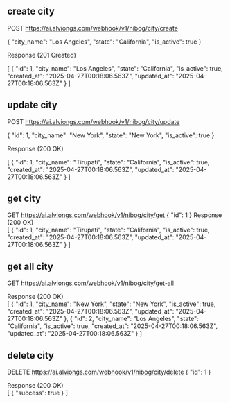 ## create city
POST  https://ai.alviongs.com/webhook/v1/nibog/city/create


{
  "city_name": "Los Angeles",
  "state": "California",
  "is_active": true
}

Response (201 Created)

[
    {
        "id": 1,
        "city_name": "Los Angeles",
        "state": "California",
        "is_active": true,
        "created_at": "2025-04-27T00:18:06.563Z",
        "updated_at": "2025-04-27T00:18:06.563Z"
    }
]



## update city

POST https://ai.alviongs.com/webhook/v1/nibog/city/update

{
  "id": 1,
  "city_name": "New York",
  "state": "New York",
  "is_active": true
}

Response (200 OK) 

[
  {
    "id": 1,
    "city_name": "Tirupati",
    "state": "California",
    "is_active": true,
    "created_at": "2025-04-27T00:18:06.563Z",
    "updated_at": "2025-04-27T00:18:06.563Z"
  }
]



## get city

GET https://ai.alviongs.com/webhook/v1/nibog/city/get
{
    "id": 1
}
Response (200 OK)  
[
  {
    "id": 1,
    "city_name": "Tirupati",
    "state": "California",
    "is_active": true,
    "created_at": "2025-04-27T00:18:06.563Z",
    "updated_at": "2025-04-27T00:18:06.563Z"
  }
]






## get all city

GET https://ai.alviongs.com/webhook/v1/nibog/city/get-all

Response (200 OK)  
[
    {
        "id": 1,
        "city_name": "New York",
        "state": "New York",
        "is_active": true,
        "created_at": "2025-04-27T00:18:06.563Z",
        "updated_at": "2025-04-27T00:18:06.563Z"
    },
    {
        "id": 2,
        "city_name": "Los Angeles",
        "state": "California",
        "is_active": true,
        "created_at": "2025-04-27T00:18:06.563Z",
        "updated_at": "2025-04-27T00:18:06.563Z"
    }
]







## delete city

DELETE https://ai.alviongs.com/webhook/v1/nibog/city/delete
{
    "id": 1
}

Response (200 OK)  
[
  {
    "success": true
  }
]




